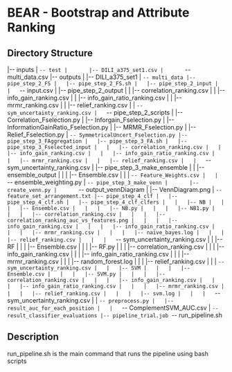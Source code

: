 # BEAR - Bootstrap and Attribute Ranking

## Directory Structure

|-- inputs
|   `-- test
|       |-- DILI_a375_set1.csv
|       `-- multi_data.csv
|-- outputs
|   |-- DILI_a375_set1
|   `-- multi_data
|-- pipe_step_2_FS
|   |-- pipe_step_2_FS.sh
|   |-- pipe_step_2_input
|   |   `-- input.csv
|   |-- pipe_step_2_output
|   |   |-- correlation_ranking.csv
|   |   |-- info_gain_ranking.csv
|   |   |-- info_gain_ratio_ranking.csv
|   |   |-- mrmr_ranking.csv
|   |   |-- relief_ranking.csv
|   |   `-- sym_uncertainty_ranking.csv
|   `-- pipe_step_2_scripts
|       |-- Correlation_Fselection.py
|       |-- Inforgain_Fselection.py
|       |-- InformationGainRatio_Fselection.py
|       |-- MRMR_Fselection.py
|       |-- Relief_Fselection.py
|       `-- SymmetricalUncert_Fselection.py
|-- pipe_step_3_FAggregation
|   |-- pipe_step_3_FA.sh
|   |-- pipe_step_3_Fselected_input
|   |   |-- correlation_ranking.csv
|   |   |-- info_gain_ranking.csv
|   |   |-- info_gain_ratio_ranking.csv
|   |   |-- mrmr_ranking.csv
|   |   |-- relief_ranking.csv
|   |   `-- sym_uncertainty_ranking.csv
|   |-- pipe_step_3_make_ensemble
|   |   |-- ensemble_output
|   |   |   |-- Ensemble.csv
|   |   |   `-- Feature_Weights.csv
|   |   `-- ensemble_weighting.py
|   `-- pipe_step_3_make_venn
|       |-- create_venn.py
|       `-- output_vennDiagram
|           |-- VennDiagram.png
|           `-- feature_set_arrangement.txt
|-- pipe_step_4_clf
|   |-- pipe_step_4_clf.sh
|   |-- pipe_step_4_clf_clfers
|   |   |-- NB
|   |   |   |-- Ensemble.csv
|   |   |   |-- NB.py
|   |   |   |-- NB1.py
|   |   |   |-- correlation_ranking.csv
|   |   |   |-- correlation_ranking_auc_vs_features.png
|   |   |   |-- info_gain_ranking.csv
|   |   |   |-- info_gain_ratio_ranking.csv
|   |   |   |-- mrmr_ranking.csv
|   |   |   |-- naive_bayes.log
|   |   |   |-- relief_ranking.csv
|   |   |   `-- sym_uncertainty_ranking.csv
|   |   |-- RF
|   |   |   |-- Ensemble.csv
|   |   |   |-- RF.py
|   |   |   |-- correlation_ranking.csv
|   |   |   |-- info_gain_ranking.csv
|   |   |   |-- info_gain_ratio_ranking.csv
|   |   |   |-- mrmr_ranking.csv
|   |   |   |-- random_forest.log
|   |   |   |-- relief_ranking.csv
|   |   |   `-- sym_uncertainty_ranking.csv
|   |   |-- SVM
|   |   |   |-- Ensemble.csv
|   |   |   |-- SVM.py
|   |   |   |-- correlation_ranking.csv
|   |   |   |-- info_gain_ranking.csv
|   |   |   |-- info_gain_ratio_ranking.csv
|   |   |   |-- mrmr_ranking.csv
|   |   |   |-- relief_ranking.csv
|   |   |   |-- svm.log
|   |   |   `-- sym_uncertainty_ranking.csv
|   |   `-- preprocess.py
|   |-- result_auc_for_each_position
|   |   `-- ComplementSVM_AUC.csv
|   `-- result_classifier_evaluations
|-- pipeline_trial.job
`-- run_pipeline.sh


## Description
run_pipeline.sh is the main command that runs the pipeline using bash scripts
